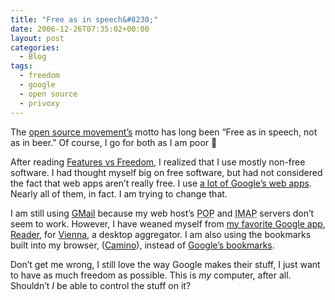 ```yaml
---
title: "Free as in speech&#8230;"
date: 2006-12-26T07:35:02+00:00
layout: post
categories:
  - Blog
tags:
  - freedom
  - google
  - open source
  - privoxy
---
```


The [open source movement’s](http://opensource.org) motto has long been “Free as in speech, not as in beer.” Of course, I go for both as I am poor 🙂

After reading [Features vs Freedom](http://www.jonobacon.org/?p=843), I realized that I use mostly non-free software. I had thought myself big on free software, but had not considered the fact that web apps aren’t really free. I use [a lot of Google’s web apps](http://surber.us/2006/04/16/google). Nearly all of them, in fact. I am trying to change that.

I am still using [GMail](http://mail.google.com) because my web host’s <acronym title="Post Office Protocol">POP</acronym> and <acronym title="Internet Mail Access Protocol">IMAP</acronym> servers don’t seem to work. However, I have weaned myself from [my favorite Google app](http://surber.us/2006/11/24/google-reader-blogging-for-bucks), [Reader](http://reader.google.com), for [Vienna](http://www.vienna-rss.org), a desktop aggregator. I am also using the bookmarks built into my browser, ([Camino](http://caminobrowser.org)), instead of [Google’s bookmarks](http://google.com/bookmarks).

Don’t get me wrong, I still love the way Google makes their stuff, I just want to have as much freedom as possible. This is _my_ computer, after all. Shouldn’t _I_ be able to control the stuff on it?

